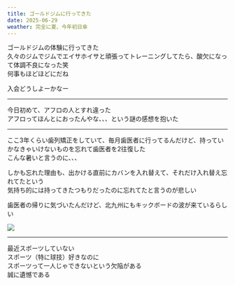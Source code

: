 ```yaml
---
title: ゴールドジムに行ってきた
date: 2025-06-29
weather: 完全に夏、今年初日傘
---
```

ゴールドジムの体験に行ってきた  
久々のジムでジムでエイサホイサと頑張ってトレーニングしてたら、酸欠になって体調不良になった笑  
何事もほどほどにだね

入会どうしよーかなー

--- 

今日初めて、アフロの人とすれ違った  
アフロってほんとにおったんやな、、、という謎の感想を抱いた

---

ここ3年くらい歯列矯正をしていて、毎月歯医者に行ってるんだけど、持っていかなきゃいけないものを忘れて歯医者を2往復した  
こんな暑いと言うのに、、、

しかも忘れた理由も、出かける直前にカバンを入れ替えて、それだけ入れ替え忘れてたという  
気持ち的には持ってきたつもりだったのに忘れてたと言うのが悲しい

歯医者の帰りに気づいたんだけど、北九州にもキックボードの波が来ているらしい

![](https://images.kechiiiiin.com/diary/20250921154041.jpeg)

---

最近スポーツしていない  
スポーツ（特に球技）好きなのに  
スポーツって一人じゃできないという欠陥がある  
誠に遺憾である
